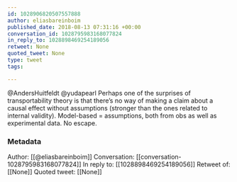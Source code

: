 ```yaml
---
id: 1028906820507557888
author: eliasbareinboim
published_date: 2018-08-13 07:31:16 +00:00
conversation_id: 1028795983168077824
in_reply_to: 1028898469254189056
retweet: None
quoted_tweet: None
type: tweet
tags:

---
```


@AndersHuitfeldt @yudapearl Perhaps one of the surprises of transportability theory is that there’s no way of making a claim about a causal effect without assumptions (stronger than the ones related to internal validity). Model-based = assumptions, both from obs as well as experimental data. No escape.

### Metadata

Author: [[@eliasbareinboim]]
Conversation: [[conversation-1028795983168077824]]
In reply to: [[1028898469254189056]]
Retweet of: [[None]]
Quoted tweet: [[None]]
